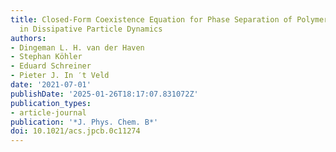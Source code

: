 ```yaml
---
title: Closed-Form Coexistence Equation for Phase Separation of Polymeric Mixtures
  in Dissipative Particle Dynamics
authors:
- Dingeman L. H. van der Haven
- Stephan Köhler
- Eduard Schreiner
- Pieter J. In ′t Veld
date: '2021-07-01'
publishDate: '2025-01-26T18:17:07.831072Z'
publication_types:
- article-journal
publication: '*J. Phys. Chem. B*'
doi: 10.1021/acs.jpcb.0c11274
---
```

